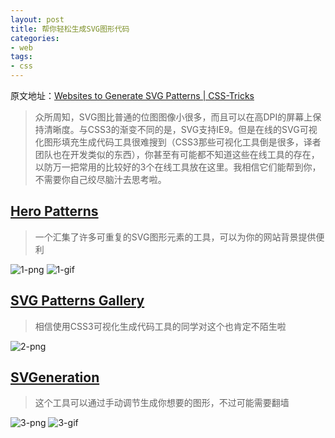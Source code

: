 ```yaml
---
layout: post
title: 帮你轻松生成SVG图形代码
categories:
- web
tags:
- css
---
```


原文地址：[Websites to Generate SVG Patterns | CSS-Tricks][1]

> 众所周知，SVG图比普通的位图图像小很多，而且可以在高DPI的屏幕上保持清晰度。与CSS3的渐变不同的是，SVG支持IE9。但是在线的SVG可视化图形填充生成代码工具很难搜到（CSS3那些可视化工具倒是很多，译者团队也在开发类似的东西），你甚至有可能都不知道这些在线工具的存在，以防万一把常用的比较好的3个在线工具放在这里。我相信它们能帮到你，不需要你自己绞尽脑汁去思考啦。


[Hero Patterns][2]
-------------

> 一个汇集了许多可重复的SVG图形元素的工具，可以为你的网站背景提供便利

![1-png][3]
![1-gif][4]

[SVG Patterns Gallery][5]
--------------------

> 相信使用CSS3可视化生成代码工具的同学对这个也肯定不陌生啦

![2-png][6]

[SVGeneration][7]
------------

> 这个工具可以通过手动调节生成你想要的图形，不过可能需要翻墙

![3-png][8]
![3-gif][9]


  [1]: https://css-tricks.com/websites-generate-svg-patterns/?utm_campaign=Front%2bEnd%2bDev%2bWeekly&utm_medium=web&utm_source=Front_End_Dev_Weekly_114
  [2]: http://www.heropatterns.com/
  [3]: https://segmentfault.com/img/bVLeEo
  [4]: https://segmentfault.com/img/bVLeEs
  [5]: https://philiprogers.com/svgpatterns/
  [6]: https://segmentfault.com/img/bVLeEJ
  [7]: http://www.svgeneration.com/
  [8]: https://segmentfault.com/img/bVLeEL
  [9]: https://segmentfault.com/img/bVLeEM
